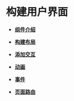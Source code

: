 # 构建用户界面<a name="ZH-CN_TOPIC_0000001063580501"></a>

-   **[组件介绍](组件介绍.md)**  

-   **[构建布局](构建布局.md)**  

-   **[添加交互](添加交互.md)**  

-   **[动画](动画.md)**  

-   **[事件](事件.md)**  

-   **[页面路由](页面路由.md)**  


